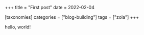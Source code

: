 +++
title = "First post"
date = 2022-02-04

[taxonomies]
categories = ["blog-building"]
tags = ["zola"]
+++

hello, world!
